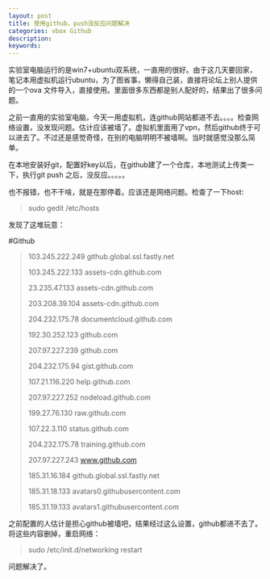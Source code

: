 ```yaml
---
layout: post
title: 使用github，push没反应问题解决
categories: vbox Github
description: 
keywords: 
---
```


实验室电脑运行的是win7+ubuntu双系统，一直用的很好。由于这几天要回家，笔记本用虚拟机运行ubuntu，为了图省事，懒得自己装，直接将论坛上别人提供的一个ova 文件导入，直接使用。里面很多东西都是别人配好的，结果出了很多问题。

之前一直用的实验室电脑，今天一用虚拟机，连github网站都进不去。。。。检查网络设置，没发现问题。估计应该被墙了。虚拟机里面用了vpn，然后github终于可以进去了。不过还是感觉奇怪，在别的电脑明明不被墙啊。当时就感觉没那么简单。

在本地安装好git，配置好key以后，在github建了一个仓库，本地测试上传类一下，执行git push 之后，没反应。。。。。

也不报错，也不干啥，就是在那停着。应该还是网络问题。检查了一下host:

> sudo gedit /etc/hosts

发现了这堆玩意：

#Github
> 103.245.222.249 github.global.ssl.fastly.net
> 
> 103.245.222.133 assets-cdn.github.com
> 
> 23.235.47.133   assets-cdn.github.com
> 
> 203.208.39.104  assets-cdn.github.com
> 
> 204.232.175.78  documentcloud.github.com
> 
> 192.30.252.123  github.com
> 
> 207.97.227.239  github.com
> 
> 204.232.175.94  gist.github.com
> 
> 107.21.116.220  help.github.com
> 
> 207.97.227.252  nodeload.github.com
> 
> 199.27.76.130   raw.github.com
> 
> 107.22.3.110    status.github.com
> 
> 204.232.175.78  training.github.com
> 
> 207.97.227.243  www.github.com
> 
> 185.31.16.184   github.global.ssl.fastly.net
> 
> 185.31.18.133   avatars0.githubusercontent.com
> 
> 185.31.19.133   avatars1.githubusercontent.com
> 

之前配置的人估计是担心github被墙吧，结果经过这么设置，github都进不去了。将这些内容删掉，重启网络：

> sudo /etc/init.d/networking restart

问题解决了。
